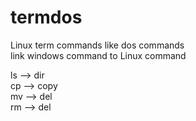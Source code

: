 # termdos
Linux term commands like dos commands  
link windows command to Linux command   

ls --> dir  
cp --> copy   
mv --> del  
rm --> del  
